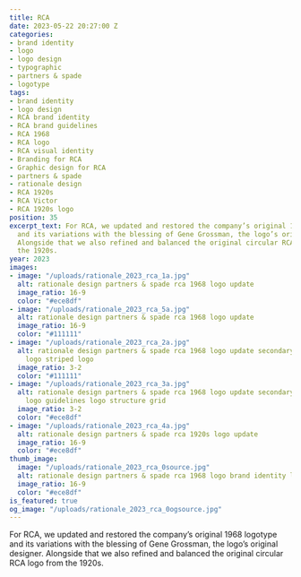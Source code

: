 ```yaml
---
title: RCA
date: 2023-05-22 20:27:00 Z
categories:
- brand identity
- logo
- logo design
- typographic
- partners & spade
- logotype
tags:
- brand identity
- logo design
- RCA brand identity
- RCA brand guidelines
- RCA 1968
- RCA logo
- RCA visual identity
- Branding for RCA
- Graphic design for RCA
- partners & spade
- rationale design
- RCA 1920s
- RCA Victor
- RCA 1920s logo
position: 35
excerpt_text: For RCA, we updated and restored the company’s original 1968 logotype
  and its variations with the blessing of Gene Grossman, the logo’s original designer.
  Alongside that we also refined and balanced the original circular RCA logo from
  the 1920s.
year: 2023
images:
- image: "/uploads/rationale_2023_rca_1a.jpg"
  alt: rationale design partners & spade rca 1968 logo update
  image_ratio: 16-9
  color: "#ece8df"
- image: "/uploads/rationale_2023_rca_5a.jpg"
  alt: rationale design partners & spade rca 1968 logo update
  image_ratio: 16-9
  color: "#111111"
- image: "/uploads/rationale_2023_rca_2a.jpg"
  alt: rationale design partners & spade rca 1968 logo update secondary logos stroke
    logo striped logo
  image_ratio: 3-2
  color: "#111111"
- image: "/uploads/rationale_2023_rca_3a.jpg"
  alt: rationale design partners & spade rca 1968 logo update secondary logos stroke
    logo guidelines logo structure grid
  image_ratio: 3-2
  color: "#ece8df"
- image: "/uploads/rationale_2023_rca_4a.jpg"
  alt: rationale design partners & spade rca 1920s logo update
  image_ratio: 16-9
  color: "#ece8df"
thumb_image:
  image: "/uploads/rationale_2023_rca_0source.jpg"
  alt: rationale design partners & spade rca 1968 logo brand identity logotype
  image_ratio: 16-9
  color: "#ece8df"
is_featured: true
og_image: "/uploads/rationale_2023_rca_0ogsource.jpg"
---
```


For RCA, we updated and restored the company’s original 1968 logotype and its variations with the blessing of Gene Grossman, the logo’s original designer. Alongside that we also refined and balanced the original circular RCA logo from the 1920s.